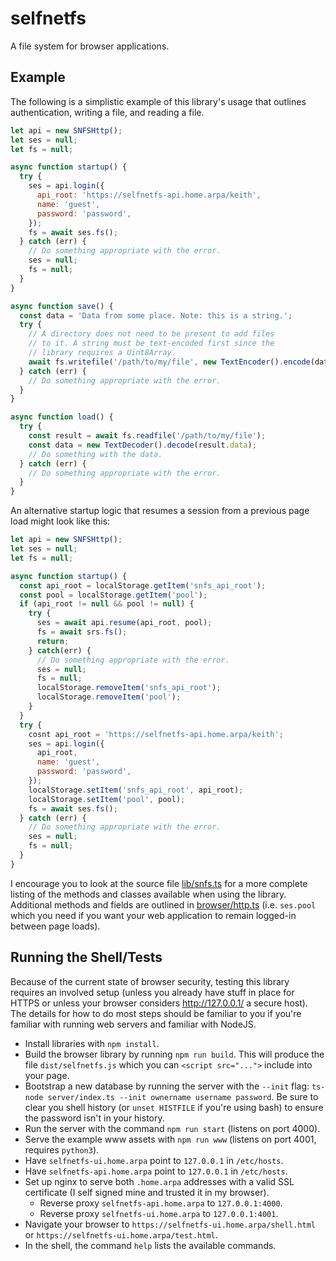# selfnetfs

A file system for browser applications.

## Example

The following is a simplistic example of this library's usage that outlines authentication,
writing a file, and reading a file.

```javascript
let api = new SNFSHttp();
let ses = null;
let fs = null;

async function startup() {
  try {
    ses = api.login({
      api_root: 'https://selfnetfs-api.home.arpa/keith',
      name: 'guest',
      password: 'password',
    });
    fs = await ses.fs();
  } catch (err) {
    // Do something appropriate with the error.
    ses = null;
    fs = null;
  }
}

async function save() {
  const data = 'Data from some place. Note: this is a string.';
  try {
    // A directory does not need to be present to add files
    // to it. A string must be text-encoded first since the
    // library requires a Uint8Array.
    await fs.writefile('/path/to/my/file', new TextEncoder().encode(data));
  } catch (err) {
    // Do something appropriate with the error.
  }
}

async function load() {
  try {
    const result = await fs.readfile('/path/to/my/file');
    const data = new TextDecoder().decode(result.data);
    // Do something with the data.
  } catch (err) {
    // Do something appropriate with the error.
  }
}
```

An alternative startup logic that resumes a session from a previous page load
might look like this:

```javascript
let api = new SNFSHttp();
let ses = null;
let fs = null;

async function startup() {
  const api_root = localStorage.getItem('snfs_api_root');
  const pool = localStorage.getItem('pool');
  if (api_root != null && pool != null) {
    try {
      ses = await api.resume(api_root, pool);
      fs = await srs.fs();
      return;
    } catch(err) {
      // Do something appropriate with the error.
      ses = null;
      fs = null;
      localStorage.removeItem('snfs_api_root');
      localStorage.removeItem('pool');
    }
  }
  try {
    cosnt api_root = 'https://selfnetfs-api.home.arpa/keith';
    ses = api.login({
      api_root,
      name: 'guest',
      password: 'password',
    });
    localStorage.setItem('snfs_api_root', api_root);
    localStorage.setItem('pool', pool);
    fs = await ses.fs();
  } catch (err) {
    // Do something appropriate with the error.
    ses = null;
    fs = null;
  }
}
```

I encourage you to look at the source file [lib/snfs.ts](/lib/snfs.ts) for
a more complete listing of the methods and classes available when using the
library. Additional methods and fields are outlined in
[browser/http.ts](/browser/http.ts) (i.e. `ses.pool` which you need if you
want your web application to remain logged-in between page loads).

## Running the Shell/Tests

Because of the current state of browser security, testing this library
requires an involved setup (unless you already have stuff in place for HTTPS or
unless your browser considers http://127.0.0.1/ a secure host). The details for
how to do most steps should be familiar to you if you're familiar with running
web servers and familiar with NodeJS.

* Install libraries with `npm install`.
* Build the browser library by running `npm run build`.
  This will produce the file `dist/selfnetfs.js` which you
  can `<script src="...">` include into your page.
* Bootstrap a new database by running the server with
  the `--init` flag:
  `ts-node server/index.ts --init ownername username password`.
  Be sure to clear you shell history (or `unset HISTFILE` if you're using bash)
  to ensure the password isn't in your history.
* Run the server with the command `npm run start` (listens on port 4000).
* Serve the example www assets with `npm run www` (listens on port 4001, requires `python3`).
* Have `selfnetfs-ui.home.arpa` point to `127.0.0.1` in `/etc/hosts`.
* Have `selfnetfs-api.home.arpa` point to `127.0.0.1` in `/etc/hosts`.
* Set up nginx to serve both `.home.arpa` addresses with a valid SSL certificate (I self
  signed mine and trusted it in my browser).
  - Reverse proxy `selfnetfs-api.home.arpa` to `127.0.0.1:4000`.
  - Reverse proxy `selfnetfs-ui.home.arpa` to `127.0.0.1:4001`.
* Navigate your browser to `https://selfnetfs-ui.home.arpa/shell.html` or
  `https://selfnetfs-ui.home.arpa/test.html`.
* In the shell, the command `help` lists the available commands.
